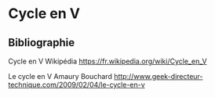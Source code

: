 # Cycle en V

## Bibliographie

Cycle en V
Wikipédia
<https://fr.wikipedia.org/wiki/Cycle_en_V>

Le cycle en V
Amaury Bouchard
<http://www.geek-directeur-technique.com/2009/02/04/le-cycle-en-v>
